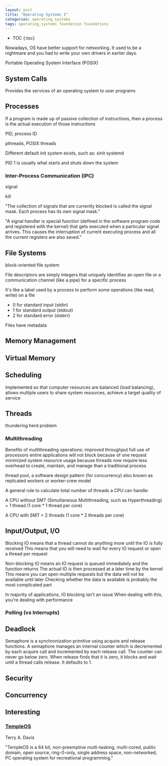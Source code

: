 ```yaml
---
layout: post
title: "Operating Systems I"
categories: operating_systems
tags: operating_systems foundation foundations
---
```


* TOC
{:toc}

Nowadays, OS have better support for networking. It used to be a nightmare and you had to write your own drivers in earlier days.



Portable Operating System Interface (POSIX)



## System Calls

Provides the services of an operating system to user programs



## Processes

If a program is made up of passive collection of instructions, then a process is the actual execution of those instructions

PID, process ID

pthreads, POSIX threads

Different default init system exists, such as:
sinit
systemd

PID 1 is usually what starts and shuts down the system



### Inter-Process Communication (IPC)

signal

kill

"The collection of signals that are currently blocked is called the signal mask. Each process has its own signal mask."

"A signal handler is special function (defined in the software program code and registered with the kernel) that gets executed when a particular signal arrives. This causes the interruption of current executing process and all the current registers are also saved."



## File Systems

block-oriented file system



File descriptors are simply integers that uniquely identifies an open file or a communication channel (like a pipe) for a specific process

It's like a label used by a process to perform some operations (like read, write) on a file

- 0 for standard input (stdin)
- 1 for standard output (stdout)
- 2 for standard error (stderr)



Files have metadata



## Memory Management



## Virtual Memory



## Scheduling

Implemented so that computer resources are balanced (load balancing), allows multiple users to share system resources, achieve a target quality of service 



## Threads

thundering herd problem



### Multithreading

Benefits of multithreading operations:
improved throughput
full use of processors
entire applications will not block because of one request
minimized system resource usage because threads now require less overhead to create, maintain, and manage than a traditional process

thread pool, a software design pattern (for concurrency)
also known as replicated workers or worker-crew model



A general rule to calculate total number of threads a CPU can handle:

A CPU without SMT (Simultaneous Multithreading, such as Hyperthreading) = 1 thread (1 core * 1 thread per core)

A CPU with SMT = 2 threads (1 core * 2 threads per core)



## Input/Output, I/O

Blocking IO means that a thread cannot do anything more until the IO is fully received 
This means that you will need to wait for every IO request or open a thread per request

Non-blocking IO means an IO request is queued immediately and the function returns
The actual IO is then processed at a later time by the kernel
This means you can open multiple requests but the data will not be available until later
Checking whether the data is available is probably the most complicated part

In majority of applications, IO blocking isn't an issue
When dealing with this, you're dealing with performance



### Polling (vs Interrupts)



## Deadlock

Semaphore is a synchronization primitive using acquire and release functions. A semaphore manages an internal counter which is decremented by each acquire call and incremented by each release call. The counter can never go below zero. When release finds that it is zero, it blocks and wait until a thread calls release. It defaults to 1.



## Security



## Concurrency



## Interesting

### [TempleOS](https://www.templeos.org)

Terry A. Davis

"TempleOS is a 64 bit, non-preemptive multi-tasking, multi-cored, public domain, open source, ring-0-only, single address space, non-networked, PC operating system for recreational programming."


